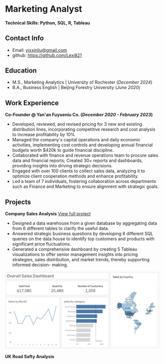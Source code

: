 # Marketing Analyst

#### Technical Skills: Python, SQL, R, Tableau

## Contact Info
- Email: yixxinliu@gmail.com
- github: https://github.com/Lexi821

## Education							       		
- M.S., Marketing Analytics	| University of Rochester (_December 2024_)	 			        		
- B.A., Business English | Beijing Forestry University (_June 2020_)

## Work Experience
**Co-Founder @ Yan'an Fuyueniu Co. (_December 2020 - February 2023_)**
- Developed, reviewed, and revised pricing for 3 new and existing distribution lines, incorporating competitive research and cost analysis to increase profitability by 10%
- Managed the company's capital operations and daily economic activities, implementing cost controls and developing annual financial budgets worth $420k to guide financial discipline.
- Collaborated with finance and revenue operations team to procure sales data and financial reports; Created 30+ reports and dashboards, providing insights into driving strategic decisions.
- Engaged with over 100 clients to collect sales data, analyzing it to optimize client cooperation methods and enhance profitability.
- Led a team of 7 individuals, fostering collaboration across departments such as Finance and Marketing to ensure alignment with strategic goals.

## Projects
**Company Sales Analysis**
[View full project](https://github.com/Lexi821/company_sales_analysis)

- Designed a data warehouse from a given database by aggregating data from 6 different tables to clarify the
useful data.
- Answered strategic business questions by developing 8 different SQL queries on the data house to identify top
customers and products with significant price fluctuations.
- Generated a comprehensive dashboard by creating 5 Tableau visualizations to offer senior management
insights into pricing strategies, sales distribution, and market trends, thereby supporting informed decision- making.

![Company Sales Analysis](/images/companySalesDash.png)

**UK Road Safty Analysis**



